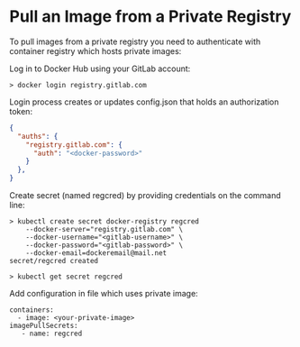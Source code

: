 # Pull an Image from a Private Registry

To pull images from a private registry you need to authenticate with container registry which hosts private images:

Log in to Docker Hub using your GitLab account:

```CMD
> docker login registry.gitlab.com
```

Login process creates or updates config.json that holds an authorization token:

```JSON
{
  "auths": {
    "registry.gitlab.com": {
      "auth": "<docker-password>"
    }
  },
}
```

Create secret (named regcred) by providing credentials on the command line:

```CMD
> kubectl create secret docker-registry regcred
    --docker-server="registry.gitlab.com" \
    --docker-username="<gitlab-username>" \
    --docker-password="<gitlab-password>" \
    --docker-email=dockeremail@mail.net
secret/regcred created

> kubectl get secret regcred
```

Add configuration in file which uses private image:

```YML
containers:
  - image: <your-private-image>
imagePullSecrets:
   - name: regcred
```
